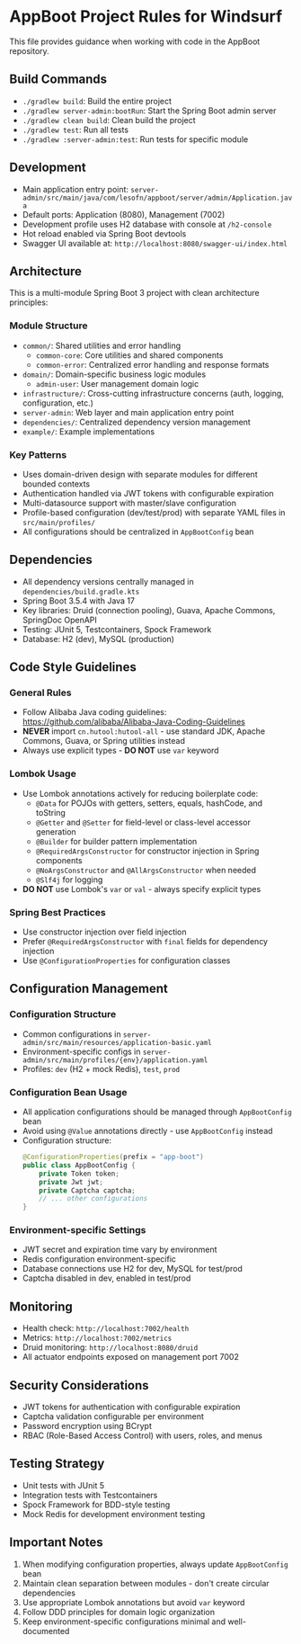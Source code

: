 # AppBoot Project Rules for Windsurf

This file provides guidance when working with code in the AppBoot repository.

## Build Commands

- `./gradlew build`: Build the entire project
- `./gradlew server-admin:bootRun`: Start the Spring Boot admin server
- `./gradlew clean build`: Clean build the project
- `./gradlew test`: Run all tests
- `./gradlew :server-admin:test`: Run tests for specific module

## Development

- Main application entry point: `server-admin/src/main/java/com/lesofn/appboot/server/admin/Application.java`
- Default ports: Application (8080), Management (7002)
- Development profile uses H2 database with console at `/h2-console`
- Hot reload enabled via Spring Boot devtools
- Swagger UI available at: `http://localhost:8080/swagger-ui/index.html`

## Architecture

This is a multi-module Spring Boot 3 project with clean architecture principles:

### Module Structure
- `common/`: Shared utilities and error handling
  - `common-core`: Core utilities and shared components
  - `common-error`: Centralized error handling and response formats
- `domain/`: Domain-specific business logic modules
  - `admin-user`: User management domain logic
- `infrastructure/`: Cross-cutting infrastructure concerns (auth, logging, configuration, etc.)
- `server-admin`: Web layer and main application entry point
- `dependencies/`: Centralized dependency version management
- `example/`: Example implementations

### Key Patterns
- Uses domain-driven design with separate modules for different bounded contexts
- Authentication handled via JWT tokens with configurable expiration
- Multi-datasource support with master/slave configuration
- Profile-based configuration (dev/test/prod) with separate YAML files in `src/main/profiles/`
- All configurations should be centralized in `AppBootConfig` bean

## Dependencies

- All dependency versions centrally managed in `dependencies/build.gradle.kts`
- Spring Boot 3.5.4 with Java 17
- Key libraries: Druid (connection pooling), Guava, Apache Commons, SpringDoc OpenAPI
- Testing: JUnit 5, Testcontainers, Spock Framework
- Database: H2 (dev), MySQL (production)

## Code Style Guidelines

### General Rules
- Follow Alibaba Java coding guidelines: https://github.com/alibaba/Alibaba-Java-Coding-Guidelines
- **NEVER** import `cn.hutool:hutool-all` - use standard JDK, Apache Commons, Guava, or Spring utilities instead
- Always use explicit types - **DO NOT** use `var` keyword

### Lombok Usage
- Use Lombok annotations actively for reducing boilerplate code:
  - `@Data` for POJOs with getters, setters, equals, hashCode, and toString
  - `@Getter` and `@Setter` for field-level or class-level accessor generation
  - `@Builder` for builder pattern implementation
  - `@RequiredArgsConstructor` for constructor injection in Spring components
  - `@NoArgsConstructor` and `@AllArgsConstructor` when needed
  - `@Slf4j` for logging
- **DO NOT** use Lombok's `var` or `val` - always specify explicit types

### Spring Best Practices
- Use constructor injection over field injection
- Prefer `@RequiredArgsConstructor` with `final` fields for dependency injection
- Use `@ConfigurationProperties` for configuration classes

## Configuration Management

### Configuration Structure
- Common configurations in `server-admin/src/main/resources/application-basic.yaml`
- Environment-specific configs in `server-admin/src/main/profiles/{env}/application.yaml`
- Profiles: `dev` (H2 + mock Redis), `test`, `prod`

### Configuration Bean Usage
- All application configurations should be managed through `AppBootConfig` bean
- Avoid using `@Value` annotations directly - use `AppBootConfig` instead
- Configuration structure:
  ```java
  @ConfigurationProperties(prefix = "app-boot")
  public class AppBootConfig {
      private Token token;
      private Jwt jwt;
      private Captcha captcha;
      // ... other configurations
  }
  ```

### Environment-specific Settings
- JWT secret and expiration time vary by environment
- Redis configuration environment-specific
- Database connections use H2 for dev, MySQL for test/prod
- Captcha disabled in dev, enabled in test/prod

## Monitoring

- Health check: `http://localhost:7002/health`
- Metrics: `http://localhost:7002/metrics`
- Druid monitoring: `http://localhost:8080/druid`
- All actuator endpoints exposed on management port 7002

## Security Considerations

- JWT tokens for authentication with configurable expiration
- Captcha validation configurable per environment
- Password encryption using BCrypt
- RBAC (Role-Based Access Control) with users, roles, and menus

## Testing Strategy

- Unit tests with JUnit 5
- Integration tests with Testcontainers
- Spock Framework for BDD-style testing
- Mock Redis for development environment testing

## Important Notes

1. When modifying configuration properties, always update `AppBootConfig` bean
2. Maintain clean separation between modules - don't create circular dependencies
3. Use appropriate Lombok annotations but avoid `var` keyword
4. Follow DDD principles for domain logic organization
5. Keep environment-specific configurations minimal and well-documented